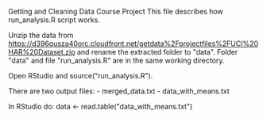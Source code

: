 Getting and Cleaning Data Course Project
This file describes how run_analysis.R script works.

Unzip the data from https://d396qusza40orc.cloudfront.net/getdata%2Fprojectfiles%2FUCI%20HAR%20Dataset.zip and rename the extracted folder to "data". Folder "data" and file "run_analysis.R" are in the same working directory.

Open RStudio and source("run_analysis.R").

There are two output files:
	- merged_data.txt
	- data_with_means.txt

In RStudio do:
	data <- read.table("data_with_means.txt")